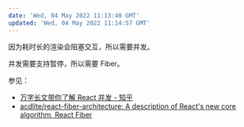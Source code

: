 ```yaml
---
date: 'Wed, 04 May 2022 11:13:40 GMT'
updated: 'Wed, 04 May 2022 11:14:57 GMT'
---
```


因为耗时长的渲染会阻塞交互，所以需要并发。

并发需要支持暂停，所以需要 Fiber。

参见：

-   [万字长文带你了解 React 并发 - 知乎](https://zhuanlan.zhihu.com/p/503521680)
-   [acdlite/react-fiber-architecture: A description of React's new core algorithm, React Fiber](https://github.com/acdlite/react-fiber-architecture)
